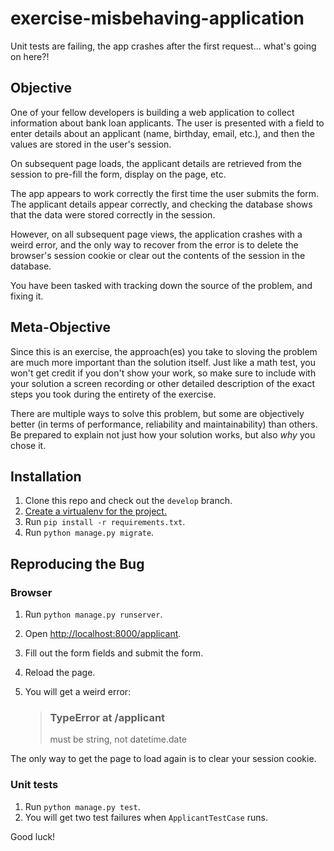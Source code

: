 # exercise-misbehaving-application
Unit tests are failing, the app crashes after the first request... what's going on here?!

## Objective
One of your fellow developers is building a web application to collect information about bank loan applicants.  The user is
  presented with a field to enter details about an applicant (name, birthday, email, etc.), and then the values are stored in
  the user's session.
  
On subsequent page loads, the applicant details are retrieved from the session to pre-fill the form, display on the page, etc.

The app appears to work correctly the first time the user submits the form.  The applicant details appear correctly, and
  checking the database shows that the data were stored correctly in the session.

However, on all subsequent page views, the application crashes with a weird error, and the only way to recover from the
  error is to delete the browser's session cookie or clear out the contents of the session in the database.
  
You have been tasked with tracking down the source of the problem, and fixing it.

## Meta-Objective
Since this is an exercise, the approach(es) you take to sloving the problem are much more important than the solution itself.
  Just like a math test, you won't get credit if you don't show your work, so make sure to include with your solution a screen
  recording or other detailed description of the exact steps you took during the entirety of the exercise.
  
There are multiple ways to solve this problem, but some are objectively better (in terms of performance, reliability and
  maintainability) than others.  Be prepared to explain not just how your solution works, but also *why* you chose it.

## Installation
1. Clone this repo and check out the `develop` branch.
2. [Create a virtualenv for the project.](http://virtualenvwrapper.readthedocs.org/en/latest/#introduction)
3. Run `pip install -r requirements.txt`.
4. Run `python manage.py migrate`.

## Reproducing the Bug
### Browser
1. Run `python manage.py runserver`.
2. Open <http://localhost:8000/applicant>.
3. Fill out the form fields and submit the form.
4. Reload the page.
5. You will get a weird error:

    > ### TypeError at /applicant  
    > must be string, not datetime.date
     
The only way to get the page to load again is to clear your session cookie.
    
### Unit tests
1. Run `python manage.py test`.
2. You will get two test failures when `ApplicantTestCase` runs.

Good luck!

